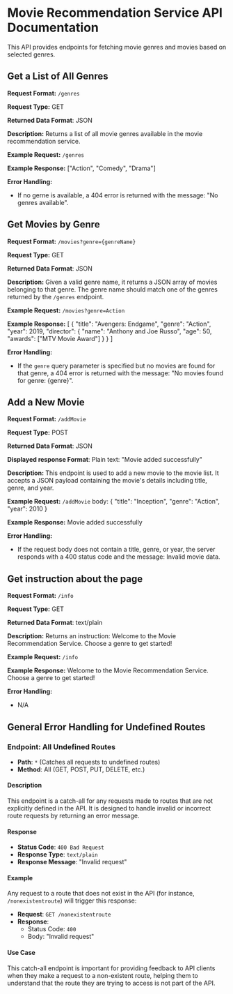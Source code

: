# Movie Recommendation Service API Documentation
This API provides endpoints for fetching movie genres and movies based on selected genres.

## Get a List of All Genres
**Request Format:** `/genres`

**Request Type:** GET

**Returned Data Format**: JSON

**Description:** Returns a list of all movie genres available in the movie recommendation service.

**Example Request:** `/genres`

**Example Response:**
["Action", "Comedy", "Drama"]

**Error Handling:**
  - If no gerne is available, a 404 error is returned with the message: "No genres available".


## Get Movies by Genre
**Request Format:** `/movies?genre={genreName}`

**Request Type:** GET

**Returned Data Format**: JSON

**Description:** Given a valid genre name, it returns a JSON array of movies belonging to that genre. The genre name should match one of the genres returned by the `/genres` endpoint.

**Example Request:** `/movies?genre=Action`

**Example Response:**
[
  {
    "title": "Avengers: Endgame",
    "genre": "Action",
    "year": 2019,
    "director": {
      "name": "Anthony and Joe Russo",
      "age": 50,
      "awards": ["MTV Movie Award"]
    }
  }
]

**Error Handling:**
  - If the `genre` query parameter is specified but no movies are found for that genre, a 404 error is returned with the message: "No movies found for genre: {genre}".

## Add a New Movie
**Request Format:** `/addMovie`

**Request Type:** POST

**Returned Data Format**: JSON

**Displayed response Format**: Plain text: "Movie added successfully"

**Description:** This endpoint is used to add a new movie to the movie list. It accepts a JSON payload containing the movie's details including title, genre, and year.

**Example Request:** `/addMovie`
body:
{
    "title": "Inception",
    "genre": "Action",
    "year": 2010
}

**Example Response:**
Movie added successfully


**Error Handling:**
- If the request body does not contain a title, genre, or year, the server responds with a 400 status code and the message: Invalid movie data.

## Get instruction about the page
**Request Format:** `/info`

**Request Type:** GET

**Returned Data Format**: text/plain

**Description:** Returns an instruction: Welcome to the Movie Recommendation Service. Choose a genre to get started!

**Example Request:** `/info`

**Example Response:**
Welcome to the Movie Recommendation Service. Choose a genre to get started!


**Error Handling:**
- N/A

## General Error Handling for Undefined Routes

### Endpoint: All Undefined Routes

- **Path**: `*` (Catches all requests to undefined routes)
- **Method**: All (GET, POST, PUT, DELETE, etc.)

#### Description

This endpoint is a catch-all for any requests made to routes that are not explicitly defined in the API. It is designed to handle invalid or incorrect route requests by returning an error message.

#### Response

- **Status Code**: `400 Bad Request`
- **Response Type**: `text/plain`
- **Response Message**: "Invalid request"

#### Example

Any request to a route that does not exist in the API (for instance, `/nonexistentroute`) will trigger this response:

- **Request**: `GET /nonexistentroute`
- **Response**: 
  - Status Code: `400`
  - Body: "Invalid request"

#### Use Case

This catch-all endpoint is important for providing feedback to API clients when they make a request to a non-existent route, helping them to understand that the route they are trying to access is not part of the API.
